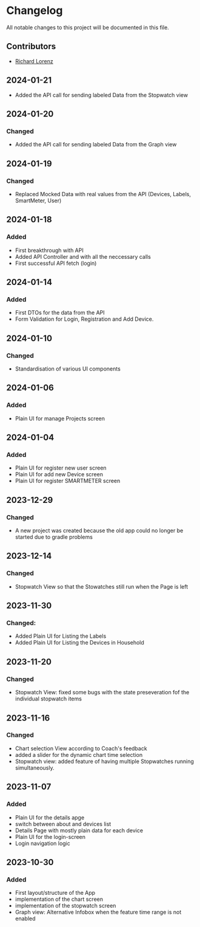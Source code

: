 # Changelog

All notable changes to this project will be documented in this file.



## Contributors

- [Richard Lorenz](https://github.com/fluttervieh)






## 2024-01-21
- Added the API call for sending labeled Data from the Stopwatch view

## 2024-01-20

### Changed
- Added the API call for sending labeled Data from the Graph view


## 2024-01-19

### Changed
- Replaced Mocked Data with real values from the API (Devices, Labels, SmartMeter, User)

## 2024-01-18


### Added
- First breakthrough with API
- Added API Controller and with all the neccessary calls
- First successful API fetch (login)


## 2024-01-14

### Added
- First DTOs for the data from the API
- Form Validation for Login, Registration and Add Device.


## 2024-01-10

### Changed
- Standardisation of various UI components

## 2024-01-06

### Added
- Plain UI for manage Projects screen

## 2024-01-04

### Added
- Plain UI for register new user screen
- Plain UI for add new Device screen
- Plain UI for register SMARTMETER screen


## 2023-12-29

### Changed
- A new project was created because the old app could no longer be started due to gradle problems

## 2023-12-14

### Changed
- Stopwatch View so that the Stowatches still run when the Page is left


## 2023-11-30

### Changed: 
- Added Plain UI for Listing the Labels
- Added Plain UI for Listing the Devices in Household


## 2023-11-20

### Changed
- Stopwatch View: fixed some bugs with the state preseveration fof the individual stopwatch items


## 2023-11-16

### Changed
- Chart selection View according to Coach's feedback
- added a slider for the dynamic chart time selection
- Stopwatch view: added feature of having multiple Stopwatches running simultaneously.


## 2023-11-07

### Added
- Plain UI for the details apge
- switch between about and devices list
- Details Page with mostly plain data for each device
- Plain UI for the login-screen
- Login navigation logic


## 2023-10-30

### Added
- First layout/structure of the App
- implementation of the chart screen
- implementation of the stopwatch screen
- Graph view: Alternative Infobox when the feature time range is not enabled








